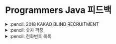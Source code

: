 # Programmers Java 피드백

<details>
<summary> :pencil: 2018 KAKAO BLIND RECRUITMENT </summary>
<div markdown="1">

## [1차] 비밀지도

### 내 풀이

```java
class Solution {
    public String[] solution(int n, int[] arr1, int[] arr2) {
        String[] answer = new String[n];
        long plus = 0;
        int len = 0;
        String blank = " ";
        for(int i = 0; i < n; i++) {
            plus = Long.parseLong(Integer.toBinaryString(arr1[i])) + Long.parseLong(Integer.toBinaryString(arr2[i]));
            answer[i] = "";
            len = (int)(Math.log10(plus)+1);
            for(int j = 0; j < len; j++){
                if(plus % 10 == 0){
                    answer[i] = " " + answer[i];
                }
                else {
                    answer[i] = "#"+ answer[i];
                }
                plus = plus / 10;
            }
            if(len != n) {
                answer[i] = blank.repeat(n - len) + answer[i];
            }
        }
        return answer;
    }
}
```

### 풀이과정

- 10진수를 2진수로 변경한 값을 int 형태로 변환하여 더한 값을 plus 변수에 담아줌
- plus 값을 int로 설정했을 경우 런타임 에러가 발생하여 long 으로 변경함
- 원래 문자 보다 길이가 작을 경우 작은 만큼 앞에 0을 채워줌

### 다른 사람 풀이

```java
class Solution {
    public String[] solution(int n, int[] arr1, int[] arr2){
        Stirng[] result = new String[n];
        for(int i = 0; i < n; i++) {
            result[i] = Integer.toBinaryString(arr1[i] | arr2[i]);
        }

        for(int i = 0; i < n; i++) {
            result[i] = String.format("%" + n + "s", result[i]);
            result[i] = result[i].replaceAll("1", "#");
            result[i] = result[i].replaceAll("0", " ");
        }

        return result;
    }
}
```

### 풀이과정

- arr1 과 arr2를 비트 논리 연산자 or를 이용
  - or 연산자: 두 값 중 하나라도 1이면 1, 두 값 모두 1이면 0으로 처리
- String.format() 를 이용하여 n개의 자릿수, 즉 5만큼 문자열을 담는데, 부족하면 0으로 자릿수를 채워줌
</div>
</details>

<details>
<summary> :pencil: 숫자 짝꿍 </summary>
<div markdown="1">

## 숫자 짝꿍

### 1차 풀이 - 실패

- 런타임 에러 발생으로 실패
  ![numberResultImg](img/number.png)

```java
class Solution {
    public String solution(String X, String Y) {
        String answer = "";
        long[] countX = new long[10];
        long[] countY = new long[10];
        long x = Long.parseLong(X);
        long y = Long.parseLong(Y);
        for(int i = 0; i < X.length(); i++){
            long k = x % 10;
            x = x / 10;
            countX[(int)k]++;
        }
        for(int i = 0; i < Y.length(); i++){
            long k = y % 10;
            y = y / 10;
            countY[(int)k]++;
        }
        for(int i = countX.length - 1; i >= 0; i--){
            if(countX[i] == 0 || countY[i] == 0) continue;
            if(countX[i] > 0 && countY[i] > 0) {
                if(i == 0){
                    answer += String.valueOf(i);
                }
                else{
                    int a = Math.min((int)countX[i], (int)countY[i]);
                    answer += String.valueOf(i).repeat(a);
                }
            }
        }
        if(answer == ""){
            answer += "-1";
        }

        return answer;
    }
}
```

- for문을 줄여 문제를 해결하려고 하였지만, 해결되지 않음
- 다른 방법으로 StringBuilder를 사용하여 문제를 해결함

### 최종 풀이

```java
class Solution {
    public String solution(String X, String Y) {
        StringBuilder answer = new StringBuilder();
        int[] countX = new int[10];
        int[] countY = new int[10];

        countNum(X, countX);
        countNum(Y, countY);

        for(int i = countX.length - 1; i >= 0; i--){
            while(countX[i] >= 1 && countY[i] >= 1) {
                countX[i]--;
                countY[i]--;
                answer.append(i);
            }
        }
        if(answer.toString().equals("")){
            return "-1";
        }else if(answer.toString().startsWith("0")){
            return "0";
        }else{
            return answer.toString();
        }
    }

    private void countNum(String str, int[] arr){
        for(int i = 0; i< str.length(); i++){
            int index = str.charAt(i) - '0';
            arr[index]++;
        }
    }
}
```

</div>
</details>

<details>
<summary> :pencil: 전화번호 목록 </summary>
<div markdown="1">

## 전화번호 목록

### 1차 풀이 - 실패

```java
import java.util.Arrays;
import java.util.HashSet;

class Solution {
    public boolean solution(String[] phone_book) {
        boolean answer = true;
        Arrays.sort(phone_book);
        for(int i = 0; i < phone_book.length - 1; i++) {
            if(phone_book[i].equals(phone_book[i+1].substring(0, phone_book[i].length()))) {
                answer = false;
                break;
            }
        }

        return answer;
    }
}
```

- 런타임 에러 발생

  ![전화번호목록_1차시도](https://user-images.githubusercontent.com/81922587/217159677-419ba39e-e582-41c2-8e6d-d92223a64cea.png)

  - 배열에서 탐색하여 오류가 발생하는 것 같음
  - 배열을 사용하지 않고 map으로 탐색하여 문제를 해결하고자 함

## 2차 풀이 - 성공

```java
import java.util.Map;
import java.util.HashMap;

class Solution {
    public boolean solution(String[] phone_book) {
        boolean answer = true;
        Map<String, Integer> map = new HashMap<>();
        for(String s: phone_book) map.put(s, 1);

        for(String s: phone_book) {
            for(int i = 1; i < s.length(); i++) {
                if(map.containsKey(s.substring(0,i))) return answer = false;
            }
        }

        return answer;
    }
}
```

</div>
</details>
